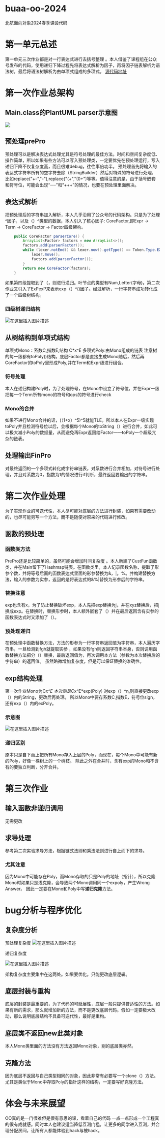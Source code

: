 # buaa-oo-2024
北航面向对象2024春季课设代码

# 第一单元总述
第一单元三次作业都是对一行表达式进行去括号整理 。本人借鉴了课程组在公众号发布的代码，使用递归下降过程先将表达式解析为因子，再将因子链表解析为语法树，最后将语法树解析为由单项式组成的多项式。
[源代码地址](https://github.com/advanceHiyan/buaa-oo-2024)
# 第一次作业总架构
## Main.class的PlantUML parser示意图

![](https://i-blog.csdnimg.cn/direct/e2e5d769f0a74d37b692842800cb1929.png)


## 预处理prePro
预处理可以是解决表达式处理尤其是符号处理的最佳方法。时间和空间复杂度低、操作简单，所以如果有些方法可以写入预处理类，一定要优先在预处理运行，写入递归下降不仅复杂度高，而且很难debug，往往事倍功半。
预处理首先将输入的表达式字符串所有的空字符去除（StringBuilder）然后对特殊的符号进行处理，比如replace("+-","-"),replace("(+","(0+")等等。值得注意的是，由于括号嵌套和符号位，可能会出现“---”和“+++”的情况，也要在预处理里面解决。
## 表达式解析
把预处理后的字符串加入解析，本人几乎沿用了公众号的代码架构。只是为了处理^因子，以及（）^类型的数据，本人引入了核心因子: CoreFactor,即Expr -> Term -> CoreFactor -> Factor四级架构。

```java
    public CoreFactor parserCore() {
        ArrayList<Factor> factors = new ArrayList<>();
        factors.add(parserFactor());
        while (lexer.notEnd() && lexer.now().getType() == Token.Type.EXP) {
            lexer.move();
            factors.add(parserFactor());
        }
        return new CoreFactor(factors);
    }

```
如果第四级提取到了（，则进行递归。叶节点的类型有Num,Letter(字母)，第二次作业又引入了ExPexP来表示exp（）^()因子。经过解析，一行字符串成功转化成了一个四级树结构。
### 四级树递归结构
![在这里插入图片描述](https://i-blog.csdnimg.cn/direct/d149bfc886784cd2911e98df83b65c5a.png)

## 从树结构到单项式结构
单项式Mono：系数C,指数E,结构 C*x^E
多项式Poly:由Mono组成的链表
注意树的每一级都有toPoly()结构。底层Factor都是直接生成Mono随后，然后再CoreFactor的toPoly里形成Poly,并在Term和Expr级进行组合。
### 符号处理
本人在递归构建Poly时，为了处理符号，在Mono中设立了符号位，并在Expr一级把每一个Term所有mono的符号和ops的符号进行check
### Mono的合并
如果不进行Mono合并的话，(（1+x）^5)^5就能TLE，所以本人在Expr一级实现toPoly并且检测符号位以后，会根据每个Mono的toString（）进行合并，如此可以极大减小Poly的数据量，从而避免再Expr返回给Factor——toPoly一个超级亢杂的链表。
## 处理输出FinPro
对最终返回的一个多项式转化成字符串链表，对系数进行合并相加，对符号进行处理，并且对系数为0，指数为1的情况进行if判断，最终返回要输出的字符串。
# 第二次作业处理
为了实现作业的可迭代性，本人尽可能对底层的方法进行封装，如果有需要改动的，也尽可能另写一个方法，而不是随便对原来的代码进行修改。
## 函数的预处理
### 函数类方法
PrePro还是比较简单的，虽然可能会增加时间复杂度 。本人新建了CustFun函数类，并在Main留下了Hashmap链表。在函数类里，本人记录函数名称，提取了形参个数，并将等号后面的函数表达式里面的形参替换为&，|，%。并构建替换方法，输入的参数为实参，返回的是将表达式的&%|替换为形参后的字符串。
### 替换注意
exp也含有x，为了防止替换破坏exp，本人先把exp替换为j，并在xyz替换后，把j换成exp。在替换时，替换形参时，本人额外嵌套了（）并在最后返回含有实参的函数表达式时又添加了（）。
### 预处理递归
在预处理中函数替换方法，方法的形参为一行字符串返回值为字符串，本人遍历字符串，一旦检测到fgh就提取实参 ，如果没有fgh则返回字符串本身，否则调用函数替换方法把分（）替换，最后返回值为，再次调用本方法（参数为本次替换后的字符串）的返回值。
虽然略微增加复杂度，但是可以保证替换的准确性。
## exp结构处理
第一次作业Mono为C*x^E
本次则是C*x^E*exp(Poly)
对exp（）^n,则直接更改exp（）内的String，更改后再处理。
所以Mono中要存系数C,指数E，符号位sign，还有exp（）内的exPoly。
### 示意图

![在这里插入图片描述](https://i-blog.csdnimg.cn/direct/bfbcb0bea1464b1e9929d27b5502fdf1.png)


### 递归区别
原本只是自下而上把所有Mono存入上层的Poly，而现在，每个Mono中可能有新的Poly，好像一棵树上的一个树枝。
除此之外在合并时，含有exp的Mono和不含有的要独立判断，分开合并。
# 第三次作业
## 输入函数非递归调用
无需更改
## 求导处理
参考第二次实验求导方法，根据链式法则和乘法法则进行自上而下的求导。
### 尤其注意
因为Mono中可能存在Poly，而Mono存取的只是Poly的地址（指针），所以克隆Mono时如果只是浅克隆，会导致两个Mono调用同一个expoly，产生Wrong Answer。
因此一定要在Mono和Poly中写**递归克隆**方法。
# bug分析与程序优化
## 复杂度分析
预处理复杂度
![在这里插入图片描述](https://i-blog.csdnimg.cn/direct/442a5275b27e4b46b17d825dbf2e7ad9.png)

递归复杂度

![在这里插入图片描述](https://i-blog.csdnimg.cn/direct/5f88c266273f48d9a78e111266be39cd.png)


架构复杂度主要集中在这两处。如果要优化，只能更改底层逻辑。
## 底层封装与重构
底层的封装是最重要的，为了代码的可延展性，底层一般只提供普适性的方法。如果有新的需求，那么就增加新的方法，而不是更改底层代码。假如一定要极大改动，那么说明底层结构不具备可迭代性，最好是重构。
## 底层类不返回new此类对象
本人Mono类里面的方法没有方法返回Mono对象，别的底层类亦然。
## 克隆方法
因为底层不返回与自己类型相同的对象，因此非常有必要写一个clone（）方法。尤其是类似于Mono中存取Poly的指针这样的结构，一定要写好克隆方法。
# 体会与未来展望
OO真的是一门很难但是很有意思的课，看着自己的代码 一点一点形成一个工程真的很有成就感。同时本人也建议适当降低互测门槛，让更多的同学进入互测，并合理分配房间，让所有人都能体验到hack与被hack。
